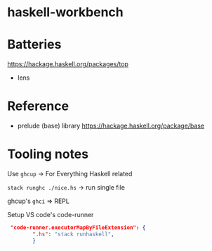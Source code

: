 # haskell-workbench

# Batteries
<https://hackage.haskell.org/packages/top>
+ lens

# Reference

+ prelude (base) library <https://hackage.haskell.org/package/base>

# Tooling notes

Use `ghcup` -> For Everything Haskell related

`stack runghc ./nice.hs` -> run single file

ghcup's `ghci` => REPL


Setup VS code's code-runner
```json
 "code-runner.executorMapByFileExtension": {
        ".hs": "stack runhaskell",
        }
```
